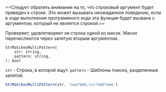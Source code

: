

==Следует обратить внимание на то, что строковый аргумент будет приведен к строке. Это может вызывать неожиданное поведение, если в ходе выполнения программного кода эта функция будет вызвана с аргументом, который не является строкой.==

Проверяет, удовлетворяет ли строка одной из масок. Маски перечисляются через запятую вторым аргументом.
```
StrMatchesMultiPattern(
	str: string,
	pattern: string,
): bool
```
`str` - Строка, в которой ищут.
`pattern` - Шаблоны поиска, разделенные запятой.

```js
StrMatchesMultiPattern(str, 'aaa*bbb,ccc*ddd*eee')
```